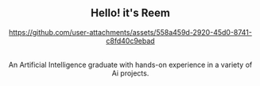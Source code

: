 
<body>
<div align="center">

<p>
<h2> Hello! it's Reem </h2>



https://github.com/user-attachments/assets/558a459d-2920-45d0-8741-c8fd40c9ebad




<br>
An Artificial Intelligence graduate with hands-on experience in a variety of Ai projects</a>.    
</p>

<br />



<br />
</div>
</body>

<!--
![fbavatar_1684045024707_7063396783310737937](https://github.com/reem010/reem010/assets/108128985/f2c8d9c1-fdcc-4f41-901c-eb1fddacf649)
- 🔭 I’m currently working on ...
- 🌱 I’m currently learning ...
- 👯 I’m looking to collaborate on ...
- 🤔 I’m looking for help with ...
- 💬 Ask me about ...
- 📫 How to reach me: ...
- 😄 Pronouns: ...
- ⚡ Fun fact: ...

[![Spotify Badge](https://img.shields.io/badge/Spotify-1ED760?style=flat-square&logo=spotify&logoColor=white)](https://open.spotify.com/user/31aynfi54vb3f7mrxav4d64pqfma)
 
-->
